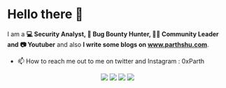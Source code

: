# Hello there 👋

I am a **💻 Security Analyst, 🏹 Bug Bounty Hunter, 🐱‍👤 Community Leader and 📷 Youtuber** and also **I write some blogs on www.parthshu.com**.
- 📫 How to reach me out to me on twitter and Instagram : 0xParth


<p align="center">
<a href= "https://www.instagram.com/0xParth/"><img src="https://img.icons8.com/material-outlined/30/000000/instagram.png"/></a>
<a href= "https://www.linkedin.com/in/parthshu18/"><img src="https://img.icons8.com/material-outlined/30/000000/linkedin.png"/></a>
<a href= "https://twitter.com/0xParth"><img src="https://img.icons8.com/material-outlined/30/000000/twitter.png"/></a>
<a href= "https://www.partshu.com"><img src="https://img.icons8.com/material-outlined/27/000000/geography.png"/></a>
</p>

